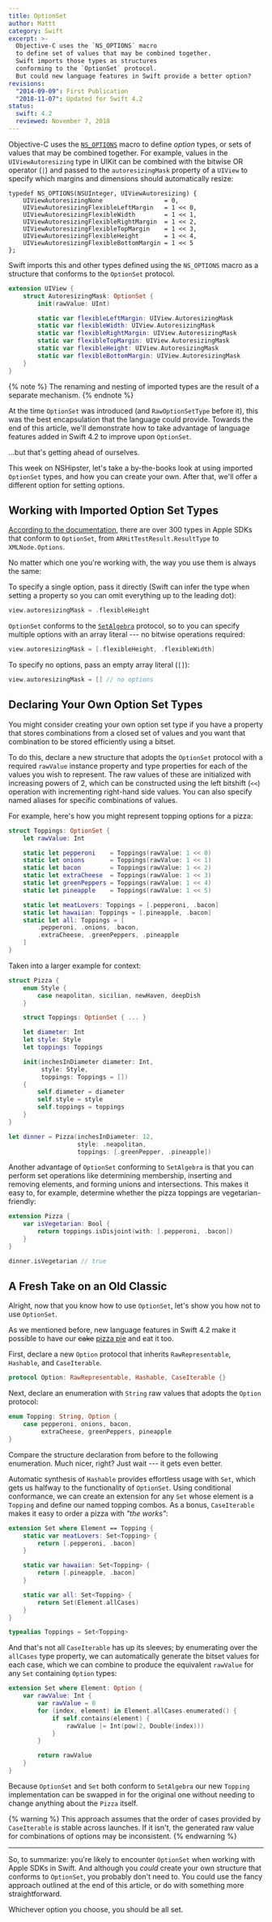 ```yaml
---
title: OptionSet
author: Mattt
category: Swift
excerpt: >-
  Objective-C uses the `NS_OPTIONS` macro
  to define set of values that may be combined together.
  Swift imports those types as structures 
  conforming to the `OptionSet` protocol.
  But could new language features in Swift provide a better option?
revisions:
  "2014-09-09": First Publication
  "2018-11-07": Updated for Swift 4.2
status:
  swift: 4.2
  reviewed: November 7, 2018
---
```


Objective-C uses the
[`NS_OPTIONS`](https://nshipster.com/ns_enum-ns_options/)
macro to define <dfn>option</dfn> types,
or sets of values that may be combined together.
For example,
values in the `UIViewAutoresizing` type in UIKit
can be combined with the bitwise OR operator (`|`)
and passed to the `autoresizingMask` property of a `UIView`
to specify which margins and dimensions should automatically resize:

```objc
typedef NS_OPTIONS(NSUInteger, UIViewAutoresizing) {
    UIViewAutoresizingNone                 = 0,
    UIViewAutoresizingFlexibleLeftMargin   = 1 << 0,
    UIViewAutoresizingFlexibleWidth        = 1 << 1,
    UIViewAutoresizingFlexibleRightMargin  = 1 << 2,
    UIViewAutoresizingFlexibleTopMargin    = 1 << 3,
    UIViewAutoresizingFlexibleHeight       = 1 << 4,
    UIViewAutoresizingFlexibleBottomMargin = 1 << 5
};
```

Swift imports this and other types defined using the `NS_OPTIONS` macro
as a structure that conforms to the `OptionSet` protocol.

```swift
extension UIView {
    struct AutoresizingMask: OptionSet {
        init(rawValue: UInt)

        static var flexibleLeftMargin: UIView.AutoresizingMask
        static var flexibleWidth: UIView.AutoresizingMask
        static var flexibleRightMargin: UIView.AutoresizingMask
        static var flexibleTopMargin: UIView.AutoresizingMask
        static var flexibleHeight: UIView.AutoresizingMask
        static var flexibleBottomMargin: UIView.AutoresizingMask
    }
}
```

{% note %}
The renaming and nesting of imported types
are the result of a separate mechanism.
{% endnote %}

At the time `OptionSet` was introduced (and `RawOptionSetType` before it),
this was the best encapsulation that the language could provide.
Towards the end of this article,
we'll demonstrate how to take advantage of
language features added in Swift 4.2
to improve upon `OptionSet`.

...but that's getting ahead of ourselves.

This week on NSHipster,
let's take a by-the-books look at using imported `OptionSet` types,
and how you can create your own.
After that, we'll offer a different option
for setting options.

## Working with Imported Option Set Types

[According to the documentation](https://developer.apple.com/documentation/swift/optionset),
there are over 300 types in Apple SDKs that conform to `OptionSet`,
from `ARHitTestResult.ResultType` to `XMLNode.Options`.

No matter which one you're working with,
the way you use them is always the same:

To specify a single option,
pass it directly
(Swift can infer the type when setting a property
so you can omit everything up to the leading dot):

```swift
view.autoresizingMask = .flexibleHeight
```

`OptionSet` conforms to the
[`SetAlgebra`](https://developer.apple.com/documentation/swift/setalgebra)
protocol,
so to you can specify multiple options with an array literal ---
no bitwise operations required:

```swift
view.autoresizingMask = [.flexibleHeight, .flexibleWidth]
```

To specify no options,
pass an empty array literal (`[]`):

```swift
view.autoresizingMask = [] // no options
```

## Declaring Your Own Option Set Types

You might consider creating your own option set type
if you have a property that stores combinations from a closed set of values
and you want that combination to be stored efficiently using a bitset.

To do this,
declare a new structure that adopts the `OptionSet` protocol
with a required `rawValue` instance property
and type properties for each of the values you wish to represent.
The raw values of these are initialized with increasing powers of 2,
which can be constructed using the left bitshift (`<<`) operation
with incrementing right-hand side values.
You can also specify named aliases for specific combinations of values.

For example,
here's how you might represent topping options for a pizza:

```swift
struct Toppings: OptionSet {
    let rawValue: Int

    static let pepperoni    = Toppings(rawValue: 1 << 0)
    static let onions       = Toppings(rawValue: 1 << 1)
    static let bacon        = Toppings(rawValue: 1 << 2)
    static let extraCheese  = Toppings(rawValue: 1 << 3)
    static let greenPeppers = Toppings(rawValue: 1 << 4)
    static let pineapple    = Toppings(rawValue: 1 << 5)

    static let meatLovers: Toppings = [.pepperoni, .bacon]
    static let hawaiian: Toppings = [.pineapple, .bacon]
    static let all: Toppings = [
        .pepperoni, .onions, .bacon,
        .extraCheese, .greenPeppers, .pineapple
    ]
}
```

Taken into a larger example for context:

```swift
struct Pizza {
    enum Style {
        case neapolitan, sicilian, newHaven, deepDish
    }

    struct Toppings: OptionSet { ... }

    let diameter: Int
    let style: Style
    let toppings: Toppings

    init(inchesInDiameter diameter: Int,
         style: Style,
         toppings: Toppings = [])
    {
        self.diameter = diameter
        self.style = style
        self.toppings = toppings
    }
}

let dinner = Pizza(inchesInDiameter: 12,
                   style: .neapolitan,
                   toppings: [.greenPepper, .pineapple])
```

Another advantage of `OptionSet` conforming to `SetAlgebra` is that
you can perform set operations like determining membership,
inserting and removing elements,
and forming unions and intersections.
This makes it easy to, for example,
determine whether the pizza toppings are vegetarian-friendly:

```swift
extension Pizza {
    var isVegetarian: Bool {
        return toppings.isDisjoint(with: [.pepperoni, .bacon])
    }
}

dinner.isVegetarian // true
```

## A Fresh Take on an Old Classic

Alright, now that you know how to use `OptionSet`,
let's show you how not to use `OptionSet`.

As we mentioned before,
new language features in Swift 4.2 make it possible
to have our <del>cake</del> <ins>pizza pie</ins> and eat it too.

First, declare a new `Option` protocol
that inherits `RawRepresentable`, `Hashable`, and `CaseIterable`.

```Swift
protocol Option: RawRepresentable, Hashable, CaseIterable {}
```

Next, declare an enumeration with `String` raw values
that adopts the `Option` protocol:

```swift
enum Topping: String, Option {
    case pepperoni, onions, bacon,
         extraCheese, greenPeppers, pineapple
}
```

Compare the structure declaration from before
to the following enumeration.
Much nicer, right?
Just wait --- it gets even better.

Automatic synthesis of `Hashable` provides effortless usage with `Set`,
which gets us halfway to the functionality of `OptionSet`.
Using conditional conformance,
we can create an extension for any `Set` whose element is a `Topping`
and define our named topping combos.
As a bonus, `CaseIterable` makes it easy to order a pizza with _"the works"_:

```swift
extension Set where Element == Topping {
    static var meatLovers: Set<Topping> {
        return [.pepperoni, .bacon]
    }

    static var hawaiian: Set<Topping> {
        return [.pineapple, .bacon]
    }

    static var all: Set<Topping> {
        return Set(Element.allCases)
    }
}

typealias Toppings = Set<Topping>
```

And that's not all `CaseIterable` has up its sleeves;
by enumerating over the `allCases` type property,
we can automatically generate the bitset values for each case,
which we can combine to produce the equivalent `rawValue`
for any `Set` containing `Option` types:

```swift
extension Set where Element: Option {
    var rawValue: Int {
        var rawValue = 0
        for (index, element) in Element.allCases.enumerated() {
            if self.contains(element) {
                rawValue |= Int(pow(2, Double(index)))
            }
        }

        return rawValue
    }
}
```

Because `OptionSet` and `Set` both conform to `SetAlgebra`
our new `Topping` implementation can be swapped in for the original one
without needing to change anything about the `Pizza` itself.

{% warning %}
This approach assumes that the order of cases provided by `CaseIterable`
is stable across launches.
If it isn't, the generated raw value for combinations of options
may be inconsistent.
{% endwarning %}

---

So, to summarize:
you're likely to encounter `OptionSet`
when working with Apple SDKs in Swift.
And although you _could_ create your own structure that conforms to `OptionSet`,
you probably don't need to.
You could use the fancy approach outlined at the end of this article,
or do with something more straightforward.

Whichever option you choose,
you should be all set.
